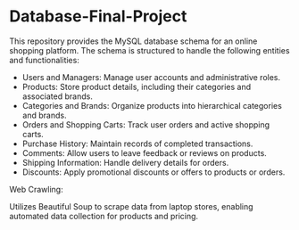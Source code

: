 # Database-Final-Project

This repository provides the MySQL database schema for an online shopping platform. The schema is structured to handle the following entities and functionalities:

- Users and Managers: Manage user accounts and administrative roles.
- Products: Store product details, including their categories and associated brands.
- Categories and Brands: Organize products into hierarchical categories and brands.
- Orders and Shopping Carts: Track user orders and active shopping carts.
- Purchase History: Maintain records of completed transactions.
- Comments: Allow users to leave feedback or reviews on products.
- Shipping Information: Handle delivery details for orders.
- Discounts: Apply promotional discounts or offers to products or orders.

Web Crawling:

Utilizes Beautiful Soup to scrape data from laptop stores, enabling automated data collection for products and pricing.

